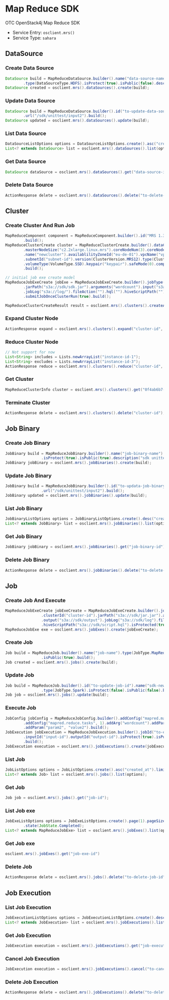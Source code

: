 # Map Reduce SDK

OTC OpenStack4j Map Reduce SDK
- Service Entry: `osclient.mrs()`
- Service Type: `sahara`


## DataSource
### Create Data Source
```java
DataSource build = MapReduceDataSource.builder().name("data-source-name").url("/sdk/unittest/input")
		.type(DataSourceType.HDFS).isProtect(true).isPublic(false).description("sdk unittests").build();
DataSource created = osclient.mrs().dataSources().create(build);
```

### Update Data Source
```java
DataSource build = MapReduceDataSource.builder().id("to-update-data-source-id").name("sdk-new-name")
		.url("/sdk/unittest/input2").build();
DataSource updated = osclient.mrs().dataSources().update(build);
```


### List Data Source
```java
DataSourceListOptions options = DataSourceListOptions.create().asc("created_at").limit(10);
List<? extends DataSource> list = osclient.mrs().dataSources().list(options);
```

### Get Data Source
```java
DataSource dataSource = osclient.mrs().dataSources().get("data-source-id");
```

### Delete Data Source
```java
ActionResponse delete = osclient.mrs().dataSources().delete("to-delete-data-source-id");
```

## Cluster
### Create Cluster And Run Job
```java
MapReduceComponent component = MapReduceComponent.builder().id("MRS 1.3.0_001").name("Hadoop").version("").desc("")
		.build();
MapReduceClusterCreate cluster = MapReduceClusterCreate.builder().dataCenter("eu-de").masterNodeNum(2)
		.masterNodeSize("c2.2xlarge.linux.mrs").coreNodeNum(3).coreNodeSize("c2.2xlarge.linux.mrs")
		.name("newcluster").availablilityZoneId("eu-de-01").vpcName("vpc1").vpcId("vpc-id").subnetName("subnet")
		.subnetId("subnet-id").version(ClusterVersion.MRS12).type(ClusterType.Stream).volumeSize(100)
		.volumeType(VolumeType.SSD).keypair("keypair").safeMode(0).components(Lists.newArrayList(component))
		.build();

// initial job exe create model
MapReduceJobExeCreate jobExe = MapReduceJobExeCreate.builder().jobType(JobType.MapReduce).jobName("sdk")
		.jarPath("s3a://sdk/sdk.jar").arguments("wordcount").input("s3a://input/").output("s3a://output/")
		.jobLog("s3a://log/").fileAction("").hql("").hiveScriptPath("").shutdownCluster(false)
		.submitJobOnceClusterRun(true).build();

MapReduceClusterCreateResult result = osclient.mrs().clusters().createAndRunJob(cluster, jobExe);
```

### Expand Cluster Node
```java
ActionResponse expand = osclient.mrs().clusters().expand("cluster-id", 3);
```

### Reduce Cluster Node
```java
// Not support for now
List<String> includes = Lists.newArrayList("instance-id-1");
List<String> excludes = Lists.newArrayList("instance-id-3");
ActionResponse reduce = osclient.mrs().clusters().reduce("cluster-id", 3, includes, excludes);
```

### Get Cluster
```java
MapReduceClusterInfo cluster = osclient.mrs().clusters().get("0f4ab6b7-a723-4b6c-b326-f8a5711d365a");
```

### Terminate Cluster
```java
ActionResponse delete = osclient.mrs().clusters().delete("cluster-id");
```


## Job Binary
### Create Job Binary
```java
JobBinary build = MapReduceJobBinary.builder().name("job-binary-name").url("/sdk/unittest/input")
				.isProtect(true).isPublic(true).description("sdk unittests").build();
JobBinary jobBinary = osclient.mrs().jobBinaries().create(build);
```

### Update Job Binary
```java
JobBinary build = MapReduceJobBinary.builder().id("to-updata-job-binary-id").name("sdk-new-name")
				.url("/sdk/unittest/input2").build();
JobBinary updated = osclient.mrs().jobBinaries().update(build);
```

### List Job Binary
```java
JobBinaryListOptions options = JobBinaryListOptions.create().desc("created_at").limit(10);
List<? extends JobBinary> list = osclient.mrs().jobBinaries().list(options);
```

### Get Job Binary
```java
JobBinary jobBinary = osclient.mrs().jobBinaries().get("job-binary-id");
```

### Delete Job Binary
```java
ActionResponse delete = osclient.mrs().jobBinaries().delete("to-delete-job-binary-id");
```


## Job
### Create Job And Execute
```java
MapReduceJobExeCreate jobExeCreate = MapReduceJobExeCreate.builder().jobType(JobType.Spark).jobName("sdk-unittests")
				.clusterId("cluster-id").jarPath("s3a://sdk/jar.jar").arguments("wordcount").input("s3a://sdk/input")
				.output("s3a://sdk/output").jobLog("s3a://sdk/log").fileAction("export").hql("hql")
				.hiveScriptPath("s3a://sdk/script.hql").isProtected(true).isPublic(false).build();
MapReduceJobExe exe = osclient.mrs().jobExes().create(jobExeCreate);
```

### Create Job
```java
Job build = MapReduceJob.builder().name("job-name").type(JobType.MapReduce).description("sdk unittest").isProtect(true)
				.isPublic(true).build();
Job created = osclient.mrs().jobs().create(build);
```

### Update Job
```java
Job build = MapReduceJob.builder().id("to-update-job-id").name("sdk-new-name").description("updated desc")
				.type(JobType.Spark).isProtect(false).isPublic(false).build();
Job job = osclient.mrs().jobs().update(build);
```

### Execute Job
```java
JobConfig jobConfig = MapReduceJobConfig.builder().addConfig("mapred.map.tasks", 1)
		.addConfig("mapred.reduce.tasks", 1).addArg("wordcount").addParam("param1", "value1")
		.addParam("param2", "value2").build();
JobExecution jobExecution = MapReduceJobExecution.builder().jobId("to-execute-job-id").clusterId("cluster-id")
		.inputId("input-id").outputId("output-id").isProtect(true).isPublic(true).setJobConfig(jobConfig)
		.build();
JobExecution execution = osclient.mrs().jobExecutions().create(jobExecution);
```

### List Job
```java
JobListOptions options = JobListOptions.create().asc("created_at").limit(10);
List<? extends Job> list = osclient.mrs().jobs().list(options);
```

### Get Job
```java
Job job = osclient.mrs().jobs().get("job-id");
```

### List Job exe
```java
JobExeListOptions options = JobExeListOptions.create().page(1).pageSize(20).clusterId("cluster-id")
		.state(JobState.Completed);
List<? extends MapReduceJobExe> list = osclient.mrs().jobExes().list(options);
```

### Get Job exe
```java
osclient.mrs().jobExes().get("job-exe-id")
```

### Delete Job
```java
ActionResponse delete = osclient.mrs().jobs().delete("to-delete-job-id");
```


## Job Execution
### List Job Execution
```java
JobExecutionListOptions options = JobExecutionListOptions.create().desc("created_at").limit(10);
List<? extends JobExecution> list = osclient.mrs().jobExecutions().list(options);
```

### Get Job Execution
```java
JobExecution execution = osclient.mrs().jobExecutions().get("job-execution-id");
```

### Cancel Job Execution
```java
JobExecution execution = osclient.mrs().jobExecutions().cancel("to-cancel-job-execution-id");
```

### Delete Job Execution
```java
ActionResponse delete = osclient.mrs().jobExecutions().delete("to-delete-job-execution-id");
```